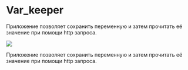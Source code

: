 # Var_keeper

Приложение позволяет сохранить переменную и затем прочитать её значение при помощи http запроса.

![](https://github.com/MaksimBaturin/var_keeper/actions/workflows/staging.yml/badge.svg)

Приложение позволяет сохранить переменную и затем прочитать её значение при помощи http запроса.